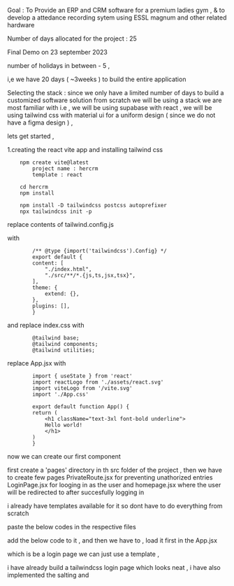 Goal : To Provide an ERP and CRM software for a premium ladies gym , 
& to develop a attedance recording sytem using ESSL magnum and other related hardware

Number of days allocated for the project : 25

Final Demo on 23 september 2023 

number of holidays in between - 5 , 

i,e we have 20 days ( ~3weeks ) to build the entire application 

Selecting the stack : since we only have a limited number of days to build a customized software solution from scratch we will be using a stack we are most familiar with i.e  , we will be using supabase with react , we will be using tailwind css with material ui for a uniform design ( since we do not have a figma design ) , 

lets get started , 

1.creating the react vite app and installing tailwind css

        npm create vite@latest 
            project name : hercrm 
            template : react

        cd hercrm
        npm install 

        npm install -D tailwindcss postcss autoprefixer
        npx tailwindcss init -p

replace contents of tailwind.config.js

with 

            /** @type {import('tailwindcss').Config} */
            export default {
            content: [
                "./index.html",
                "./src/**/*.{js,ts,jsx,tsx}",
            ],
            theme: {
                extend: {},
            },
            plugins: [],
            }

and replace index.css with 

            @tailwind base;
            @tailwind components;
            @tailwind utilities;

replace App.jsx with 

            import { useState } from 'react'
            import reactLogo from './assets/react.svg'
            import viteLogo from '/vite.svg'
            import './App.css'

            export default function App() {
            return (
                <h1 className="text-3xl font-bold underline">
                Hello world!
                </h1>
            )
            }


now we can create our first component 

first create  a 'pages' directory in th src folder of the project , then we have to create few pages PrivateRoute.jsx for preventing unathorized entries LoginPage.jsx for looging in as the user and homepage.jsx where the user will be redirected to after succesfully logging in 

i already have templates available for it so dont have to do everything from scratch 

paste the below codes in the respective files 

add the below code to it , and then we have to , load it first in the App.jsx




which is be a login page we can just use a template , 


i have already build a tailwindcss login page which looks neat , i have also implemented the salting and 
